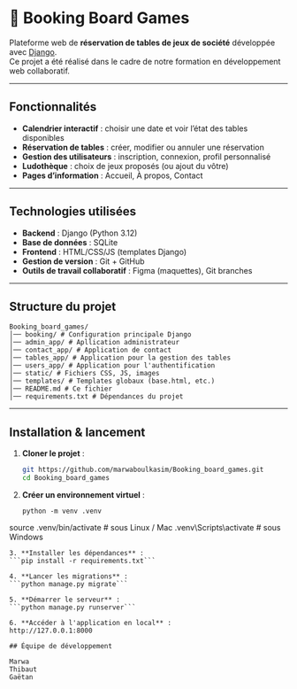 # 🎲 Booking Board Games

Plateforme web de **réservation de tables de jeux de société** développée avec [Django](https://www.djangoproject.com/).  
Ce projet a été réalisé dans le cadre de notre formation en développement web collaboratif.

---

##  Fonctionnalités

-  **Calendrier interactif** : choisir une date et voir l’état des tables disponibles
-  **Réservation de tables** : créer, modifier ou annuler une réservation
-  **Gestion des utilisateurs** : inscription, connexion, profil personnalisé
-  **Ludothèque** : choix de jeux proposés (ou ajout du vôtre)
-  **Pages d’information** : Accueil, À propos, Contact

---

##  Technologies utilisées

- **Backend** : Django (Python 3.12)
- **Base de données** : SQLite
- **Frontend** : HTML/CSS/JS (templates Django)
- **Gestion de version** : Git + GitHub
- **Outils de travail collaboratif** : Figma (maquettes), Git branches

---

##  Structure du projet
```
Booking_board_games/
│── booking/ # Configuration principale Django
│── admin_app/ # Apllication administrateur
│── contact_app/ # Application de contact
│── tables_app/ # Application pour la gestion des tables
│── users_app/ # Application pour l'authentification
│── static/ # Fichiers CSS, JS, images
│── templates/ # Templates globaux (base.html, etc.)
│── README.md # Ce fichier
│── requirements.txt # Dépendances du projet
```
---

##  Installation & lancement

1. **Cloner le projet** :
   ```bash
   git https://github.com/marwaboulkasim/Booking_board_games.git
   cd Booking_board_games
2. **Créer un environnement virtuel** :

   ```
   python -m venv .venv
source .venv/bin/activate   # sous Linux / Mac
.venv\Scripts\activate      # sous Windows
```
3. **Installer les dépendances** :
```pip install -r requirements.txt```

4. **Lancer les migrations** :
```python manage.py migrate```

5. **Démarrer le serveur** :
```python manage.py runserver```

6. **Accéder à l'application en local** :
http://127.0.0.1:8000

## Équipe de développement

Marwa
Thibaut
Gaëtan
